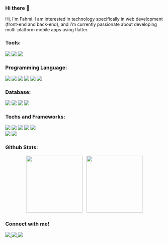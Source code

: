 ### Hi there 👋

<!--
**superMiii/superMiii** is a ✨ _special_ ✨ repository because its `README.md` (this file) appears on your GitHub profile.

Here are some ideas to get you started:

- 🔭 I’m currently working on ...
- 🌱 I’m currently learning ...
- 👯 I’m looking to collaborate on ...
- 🤔 I’m looking for help with ...
- 💬 Ask me about ...
- 📫 How to reach me: ...
- 😄 Pronouns: ...
- ⚡ Fun fact: ...
-->

Hi, I'm Fahmi. I am interested in technology specifically in web development (front-end and back-end), and i'm currently passionate about developing multi-platform mobile apps using flutter.

### Tools:
<p>
  <img src="https://img.shields.io/badge/OS-Windows-blue?&logo=windows&logoColor=blue">
  <img src="https://img.shields.io/badge/Text%20Editor-Visual%20Studio%20Code-blue?&logo=visual%20studio%20code&logoColor=blue">
  <img src="https://img.shields.io/badge/IDE-Android%20Studio-green?&logo=android%20studio&logoColor=green">
</p>

### Programming Language:
<p>
  <img src="https://img.shields.io/badge/-HTML-black?style=flat&logo=HTML5">
  <img src="https://img.shields.io/badge/-CSS-black?style=flat&logo=CSS3&logoColor=1572B6">
  <img src="https://img.shields.io/badge/-JS-black?style=flat&logo=Javascript">
  <img src="https://img.shields.io/badge/-Dart-black?style=flat&logo=Dart&logoColor=1572B6">
  <img src="https://img.shields.io/badge/-PHP-black?style=flat&logo=PHP&logoColor=474A8A">
  <img src="https://img.shields.io/badge/-Python-black?style=flat&logo=Python&logoColor=FFD43B">
</p>

### Database:
<p>
  <img src="https://img.shields.io/badge/-MySQL-black?style=flat&logo=mysql">
  <img src="https://img.shields.io/badge/-MongoDB-black?style=flat&logo=mongodb">
  <img src="https://img.shields.io/badge/-PostgreSQL-black?style=flat&logo=postgresql">
  <img src="https://img.shields.io/badge/-Firebase-black?style=flat&logo=firebase">
</p>

### Techs and Frameworks:
<p>
  <img src="https://img.shields.io/badge/-Laravel-black?style=flat&logo=laravel">
  <img src="https://img.shields.io/badge/-React-black?style=flat&logo=React">
  <img src="https://img.shields.io/badge/-CodeIgniter-black?style=flat&logo=codeigniter">
  <img src="https://img.shields.io/badge/-Express-black?style=flat&logo=Express&logoColor=ccc">
  <img src="https://img.shields.io/badge/-Flutter-black?style=flat&logo=flutter&logoColor=42A5F5">
  <br>
  <img src="https://img.shields.io/badge/-Bootstrap-black?style=flat&logo=Bootstrap">
  <img src="https://img.shields.io/badge/-NodeJS-black?style=flat&logo=node.js">
</p>

### Github Stats:
<p align="center">
  <img height="180px" src="https://github-readme-stats.vercel.app/api?username=superMiii&show_icons=true&theme=dark">
  &nbsp;
  <img height="180px" src="https://github-readme-stats.vercel.app/api/top-langs?username=superMiii&show_icons=true&locale=en&layout=compact&theme=dark">
</p>

### Connect with me!
<a href="https://github.com/superMiii/">
  <img src="https://img.shields.io/badge/-Github-black?style=flat&logo=github">
</a>
<a href="https://www.instagram.com/fahminurfalah_/">
  <img src="https://img.shields.io/badge/-Instagram-black?style=flat&logo=instagram">
</a>
<a href="linkedin.com/in/fahmi-nurfalah">
  <img src="https://img.shields.io/badge/-LinkedIn-black?style=flat&logo=linkedin&logoColor=0e76a8">
</a>
